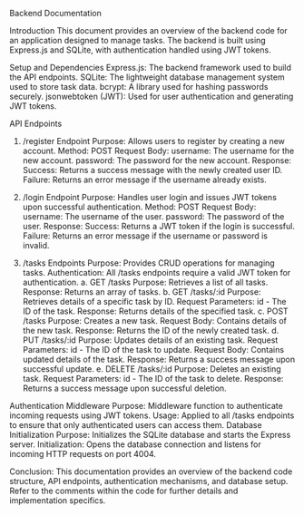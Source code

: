 Backend Documentation

Introduction
This document provides an overview of the backend code for an application designed to manage tasks. The backend is built using Express.js and SQLite, with authentication handled using JWT tokens.


Setup and Dependencies
Express.js: The backend framework used to build the API endpoints.
SQLite: The lightweight database management system used to store task data.
bcrypt: A library used for hashing passwords securely.
jsonwebtoken (JWT): Used for user authentication and generating JWT tokens.


API Endpoints

1. /register Endpoint
Purpose: Allows users to register by creating a new account.
Method: POST
Request Body:
username: The username for the new account.
password: The password for the new account.
Response:
Success: Returns a success message with the newly created user ID.
Failure: Returns an error message if the username already exists.

2. /login Endpoint
Purpose: Handles user login and issues JWT tokens upon successful authentication.
Method: POST
Request Body:
username: The username of the user.
password: The password of the user.
Response:
Success: Returns a JWT token if the login is successful.
Failure: Returns an error message if the username or password is invalid.

3. /tasks Endpoints
Purpose: Provides CRUD operations for managing tasks.
Authentication: All /tasks endpoints require a valid JWT token for authentication.
a. GET /tasks
Purpose: Retrieves a list of all tasks.
Response: Returns an array of tasks.
b. GET /tasks/:id
Purpose: Retrieves details of a specific task by ID.
Request Parameters: id - The ID of the task.
Response: Returns details of the specified task.
c. POST /tasks
Purpose: Creates a new task.
Request Body: Contains details of the new task.
Response: Returns the ID of the newly created task.
d. PUT /tasks/:id
Purpose: Updates details of an existing task.
Request Parameters: id - The ID of the task to update.
Request Body: Contains updated details of the task.
Response: Returns a success message upon successful update.
e. DELETE /tasks/:id
Purpose: Deletes an existing task.
Request Parameters: id - The ID of the task to delete.
Response: Returns a success message upon successful deletion.

Authentication Middleware
Purpose: Middleware function to authenticate incoming requests using JWT tokens.
Usage: Applied to all /tasks endpoints to ensure that only authenticated users can access them.
Database Initialization
Purpose: Initializes the SQLite database and starts the Express server.
Initialization: Opens the database connection and listens for incoming HTTP requests on port 4004.

Conclusion:
This documentation provides an overview of the backend code structure, API endpoints, authentication mechanisms, and database setup. Refer to the comments within the code for further details and implementation specifics.





